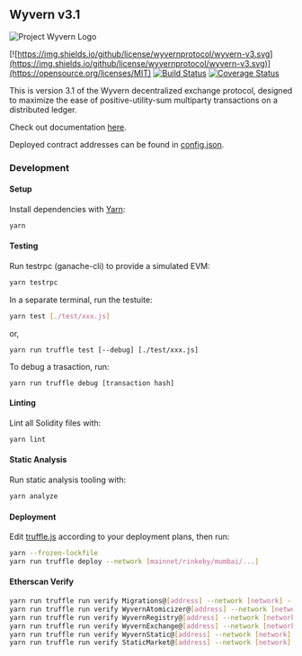 Wyvern v3.1
-----------

![Project Wyvern Logo](https://media.githubusercontent.com/media/ProjectWyvern/wyvern-branding/master/logo/logo-square-red-transparent-200x200.png?raw=true "Project Wyvern Logo")

[![https://img.shields.io/github/license/wyvernprotocol/wyvern-v3.svg](https://img.shields.io/github/license/wyvernprotocol/wyvern-v3.svg)](https://opensource.org/licenses/MIT) [![Build Status](https://travis-ci.org/wyvernprotocol/wyvern-v3.svg?branch=master)](https://travis-ci.org/wyvernprotocol/wyvern-v3) [![Coverage Status](https://coveralls.io/repos/github/wyvernprotocol/wyvern-v3/badge.svg?branch=master)](https://coveralls.io/github/wyvernprotocol/wyvern-v3?branch=master)

This is version 3.1 of the Wyvern decentralized exchange protocol, designed to maximize the ease of positive-utility-sum multiparty transactions on a distributed ledger.

Check out documentation [here](https://wyvernprotocol.com/docs).

Deployed contract addresses can be found in [config.json](config.json).

### Development

#### Setup

Install dependencies with [Yarn](https://yarnpkg.com/en/):

```bash
yarn
```

#### Testing

Run testrpc (ganache-cli) to provide a simulated EVM:

```bash
yarn testrpc
```

In a separate terminal, run the testuite:

```bash
yarn test [./test/xxx.js]
```

or,

```
yarn run truffle test [--debug] [./test/xxx.js]
```

To debug a trasaction, run:

```
yarn run truffle debug [transaction hash]
```

#### Linting

Lint all Solidity files with:

```bash
yarn lint
```

#### Static Analysis

Run static analysis tooling with:

```bash
yarn analyze
```

#### Deployment

Edit [truffle.js](truffle.js) according to your deployment plans, then run:

```bash
yarn --frozen-lockfile
yarn run truffle deploy --network [mainnet/rinkeby/mumbai/...]
```

#### Etherscan Verify

```bash
yarn run truffle run verify Migrations@[address] --network [network] --debug
yarn run truffle run verify WyvernAtomicizer@[address] --network [network] --debug
yarn run truffle run verify WyvernRegistry@[address] --network [network] --debug
yarn run truffle run verify WyvernExchange@[address] --network [network] --debug
yarn run truffle run verify WyvernStatic@[address] --network [network] --debug
yarn run truffle run verify StaticMarket@[address] --network [network] --debug
```
